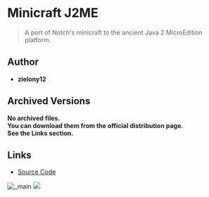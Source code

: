 <detail>

# Minicraft J2ME
  
> A port of Notch's minicraft to the ancient Java 2 MicroEdition platform.
  
## Author 
- **zielony12** 

## Archived Versions 
**No archived files.**  
**You can download them from the official distribution page.**  
**See the Links section.**

## Links
- [Source Code](https://gitlab.com/zielony12/minicraft-j2me/-/tree/main)  

![_main](https://github.com/FurnishedChunk/Minicraft-Mod-Archives/raw/master/readme_shot/_main.png)
![](https://github.com/FurnishedChunk/Minicraft-Mod-Archives/raw/master/readme_shot/.png)
</detail>
<p>

<detail>